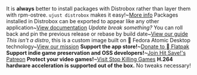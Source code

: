 It is **always** better to install packages with Distrobox rather than layer them with rpm-ostree. `ujust distrobox` makes it easy!~[More info](https://docs.zeropoint.gg/Installing_and_Managing_Software/Distrobox/)
Packages installed in Distrobox can be exported to appear like any other application~[View documentation](https://distrobox.it/usage/distrobox-export/)
*Update break something?* You can roll back and pin the previous release or rebase by build date~[View our guide](https://docs.zeropoint.gg/Installing_and_Managing_Software/Updates_Rollbacks_and_Rebasing/rolling_back_system_updates/)
*This isn't a distro*, this is a custom image built on  Fedora Atomic Desktop technology~[View our mission](https://ublue.it/mission/)
**Support the app store!**~[Donate to  Flatpak](https://opencollective.com/flatpak)
**Support indie game preservation and OSS developers!**~[Join Hit Save!'s Patreon](https://patreon.com/hitsave)
**Protect your video games!**~[Visit Stop Killing Games](https://www.stopkillinggames.com/)
**H.264 hardware acceleration is supported out of the box.** No tweaks necessary!